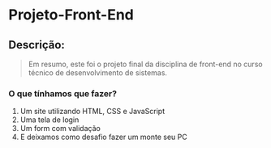 # Projeto-Front-End

## Descrição:
> Em resumo, este foi o projeto final da disciplina de front-end no curso técnico de desenvolvimento de sistemas.

### O que tínhamos que fazer?

1. Um site utilizando HTML, CSS e JavaScript
2. Uma tela de login
3. Um form com validação
4. E deixamos como desafio fazer um monte seu PC
